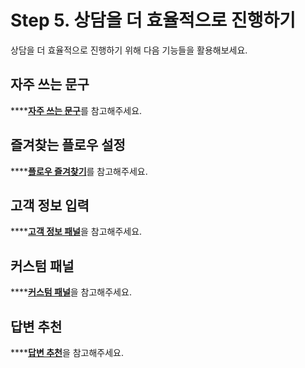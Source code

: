 # Step 5. 상담을 더 효율적으로 진행하기

상담을 더 효율적으로 진행하기 위해 다음 기능들을 활용해보세요.

## 자주 쓰는 문구

\*\*\*\*[**자주 쓰는 문구**](../../chat/undefined-2/#undefined-17)를 참고해주세요.

## 즐겨찾는 플로우 설정

\*\*\*\*[**플로우 즐겨찾기**](../../chat/undefined-2/untitled-2.md#undefined-13)를 참고해주세요.

## 고객 정보 입력

\*\*\*\*[**고객 정보 패널**](../../chat/undefined-2/untitled-3.md#undefined)을 참고해주세요.

## 커스텀 패널

\*\*\*\*[**커스텀 패널**](../../chat/undefined-1/undefined.md#undefined-1)을 참고해주세요.

## 답변 추천

\*\*\*\*[**답변 추천**](../../chat/undefined-2/untitled-2.md#undefined-3)을 참고해주세요.



